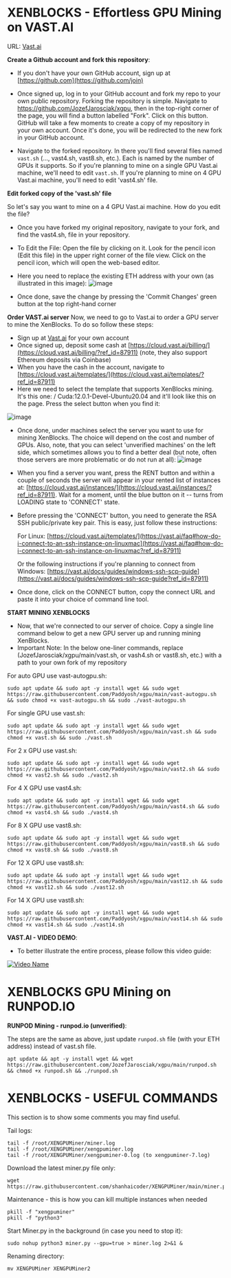 # XENBLOCKS - Effortless GPU Mining on VAST.AI 
URL: [Vast.ai](https://cloud.vast.ai/?ref_id=87911)



**Create a Github account and fork this repository**:

- If you don't have your own GitHub account, sign up at [https://github.com](https://github.com/join)

- Once signed up, log in to your GitHub account and fork my repo to your own public repository. Forking the repository is simple. Navigate to https://github.com/JozefJarosciak/xgpu, then in the top-right corner of the page, you will find a button labelled "Fork". Click on this button. GitHub will take a few moments to create a copy of my repository in your own account. Once it's done, you will be redirected to the new fork in your GitHub account.

- Navigate to the forked repository. In there you'll find several files named `vast.sh` (..., vast4.sh, vast8.sh, etc.). Each is named by the number of GPUs it supports. So if you're planning to mine on a single GPU Vast.ai machine, we'll need to edit `vast.sh`. If you're planning to mine on 4 GPU Vast.ai machine, you'll need to edit 'vast4.sh' file.
     



**Edit forked copy of the 'vast.sh' file**

So let's say you want to mine on a 4 GPU Vast.ai machine. How do you edit the file? 

- Once you have forked my original repository, navigate to your fork, and find the vast4.sh, file in your repository.

- To Edit the File: Open the file by clicking on it. Look for the pencil icon (Edit this file) in the upper right corner of the file view. Click on the pencil icon, which will open the web-based editor.

- Here you need to replace the existing ETH address with your own (as illustrated in this image):
![image](https://github.com/JozefJarosciak/xgpu/assets/3492464/133ff8fd-4903-45f2-9967-6d81956ff2a3)

- Once done, save the change by pressing the 'Commit Changes' green button at the top right-hand corner



   
**Order VAST.ai server**
Now, we need to go to Vast.ai to order a GPU server to mine the XenBlocks. To do so follow these steps:
- Sign up at [Vast.ai](https://vast.ai?ref_id=87911) for your own account
- Once signed up, deposit some cash at [https://cloud.vast.ai/billing/](https://cloud.vast.ai/billing/?ref_id=87911) (note, they also support Ethereum deposits via Coinbase)
- When you have the cash in the account, navigate to [https://cloud.vast.ai/templates/](https://cloud.vast.ai/templates/?ref_id=87911)
- Here we need to select the template that supports XenBlocks mining. It's this one: / Cuda:12.0.1-Devel-Ubuntu20.04 and it'll look like this on the page. Press the select button when you find it:  

![image](https://github.com/JozefJarosciak/xgpu/assets/3492464/cf8fb6fa-3747-4777-aafc-5d025f4f12ce)

- Once done, under machines select the server you want to use for mining XenBlocks. The choice will depend on the cost and number of GPUs. Also, note, that you can select 'unverified machines' on the left side, which sometimes allows you to find a better deal (but note, often those servers are more problematic or do not run at all):
![image](https://github.com/JozefJarosciak/xgpu/assets/3492464/1d7a937c-8f64-453b-8ff1-b8b169f427df)

- When you find a server you want, press the RENT button and within a couple of seconds the server will appear in your rented list of instances at: [https://cloud.vast.ai/instances/](https://cloud.vast.ai/instances/?ref_id=87911). Wait for a moment, until the blue button on it -- turns from LOADING state to 'CONNECT' state. 

- Before pressing the 'CONNECT' button, you need to generate the RSA SSH public/private key pair. This is easy, just follow these instructions:

  For Linux: [https://cloud.vast.ai/templates/](https://vast.ai/faq#how-do-i-connect-to-an-ssh-instance-on-linuxmac](https://vast.ai/faq#how-do-i-connect-to-an-ssh-instance-on-linuxmac?ref_id=87911)

  Or the following instructions if you're planning to connect from Windows: [https://vast.ai/docs/guides/windows-ssh-scp-guide](https://vast.ai/docs/guides/windows-ssh-scp-guide?ref_id=87911)

- Once done, click on the CONNECT button, copy the connect URL and paste it into your choice of command line tool.




**START MINING XENBLOCKS**

- Now, that we're connected to our server of choice. Copy a single line command below to get a new GPU server up and running mining XenBlocks.
- Important Note: In the below one-liner commands, replace (JozefJarosciak/xgpu/main/vast.sh, or vash4.sh or vast8.sh, etc.) with a path to your own fork of my repository

For auto GPU use vast-autogpu.sh:
  ```
  sudo apt update && sudo apt -y install wget && sudo wget https://raw.githubusercontent.com/Paddyosh/xgpu/main/vast-autogpu.sh && sudo chmod +x vast-autogpu.sh && sudo ./vast-autogpu.sh
  ```

  For single GPU use vast.sh:
  ```
  sudo apt update && sudo apt -y install wget && sudo wget https://raw.githubusercontent.com/Paddyosh/xgpu/main/vast.sh && sudo chmod +x vast.sh && sudo ./vast.sh
  ```

  For 2 x GPU use vast.sh:
  ```
  sudo apt update && sudo apt -y install wget && sudo wget https://raw.githubusercontent.com/Paddyosh/xgpu/main/vast2.sh && sudo chmod +x vast2.sh && sudo ./vast2.sh
  ```
  
  For 4 X GPU use vast4.sh:
  ```
  sudo apt update && sudo apt -y install wget && sudo wget https://raw.githubusercontent.com/Paddyosh/xgpu/main/vast4.sh && sudo chmod +x vast4.sh && sudo ./vast4.sh
  ```      

  For 8 X GPU use vast8.sh:
 
  ```
  sudo apt update && sudo apt -y install wget && sudo wget https://raw.githubusercontent.com/Paddyosh/xgpu/main/vast8.sh && sudo chmod +x vast8.sh && sudo ./vast8.sh
  ```

  For 12 X GPU use vast8.sh:
  ```
  sudo apt update && sudo apt -y install wget && sudo wget https://raw.githubusercontent.com/Paddyosh/xgpu/main/vast12.sh && sudo chmod +x vast12.sh && sudo ./vast12.sh
  ```

  For 14 X GPU use vast8.sh:
  ```
  sudo apt update && sudo apt -y install wget && sudo wget https://raw.githubusercontent.com/Paddyosh/xgpu/main/vast14.sh && sudo chmod +x vast14.sh && sudo ./vast14.sh
  ```      

**VAST.AI - VIDEO DEMO**:
  
- To better illustrate the entire process, please follow this video guide:

[![Video Name](http://img.youtube.com/vi/HVtCdrQXAH4/0.jpg)](http://www.youtube.com/watch?v=HVtCdrQXAH4 "HOW TO MINE XENBLOCKS")



   
# XENBLOCKS GPU Mining on RUNPOD.IO

**RUNPOD Mining - runpod.io (unverified)**:

  The steps are the same as above, just update `runpod.sh` file (with your ETH address) instead of vast.sh file.
   ```
   apt update && apt -y install wget && wget https://raw.githubusercontent.com/JozefJarosciak/xgpu/main/runpod.sh && chmod +x runpod.sh && ./runpod.sh
   ```


# XENBLOCKS - USEFUL COMMANDS 

This section is to show some comments you may find useful.

Tail logs:
```
tail -f /root/XENGPUMiner/miner.log
tail -f /root/XENGPUMiner/xengpuminer.log
tail -f /root/XENGPUMiner/xengpuminer-0.log (to xengpuminer-7.log)
```

Download the latest miner.py file only:
```
wget https://raw.githubusercontent.com/shanhaicoder/XENGPUMiner/main/miner.py
```

Maintenance - this is how you can kill multiple instances when needed
```
pkill -f "xengpuminer"
pkill -f "python3"
```

Start Miner.py in the background (in case you need to stop it):
```
sudo nohup python3 miner.py --gpu=true > miner.log 2>&1 &
```

Renaming directory:
```
mv XENGPUMiner XENGPUMiner2
```



